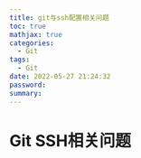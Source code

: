 ```yaml
---
title: git与ssh配置相关问题
toc: true
mathjax: true
categories:
  - Git
tags:
  - Git
date: 2022-05-27 21:24:32
password:
summary:
---
```


# Git SSH相关问题

